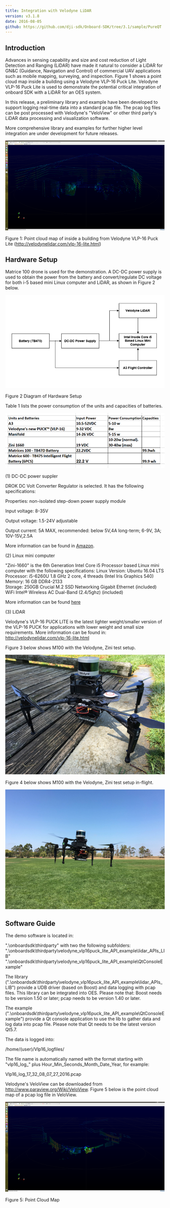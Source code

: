 ```yaml
---
title: Integration with Velodyne LiDAR
version: v3.1.8
date: 2016-08-05
github: https://github.com/dji-sdk/Onboard-SDK/tree/3.1/sample/PureQT
---
```


## Introduction

Advances in sensing capability and size and cost reduction of Light Detection and Ranging (LiDAR) have made it natural to consider a LiDAR for GN&C (Guidance, Navigation and Control) of commercial UAV applications such as mobile mapping, surveying, and inspection. Figure 1 shows a point cloud map inside a building using a Velodyne VLP-16 Puck Lite.  Velodyne VLP-16 Puck Lite is used to demonstrate the potential critical integration of onboard SDK with a LiDAR for an OES system. 

In this release, a preliminary library and example have been developed to support logging real-time data into a standard pcap file.  The pcap log files can be post processed with Velodyne's "VeloView" or other third party's LiDAR data processing and visualization software. 
 
More comprehensive library and examples for further higher level integration are under development for future releases.

![Point Cloud Map from VLP-16 puck lite](../../images/velodyne/pointCloudInsideBuilding.png)

Figure 1: Point cloud map of inside a building from Velodyne VLP-16 Puck Lite (http://velodynelidar.com/vlp-16-lite.html)

## Hardware Setup

Matrice 100 drone is used for the demonstration. A DC-DC power supply is used to obtain the power from the battery and convert/regulate DC voltage for both i-5 based mini Linux computer and LiDAR, as shown in Figure 2 below.

![Hardware Setup](../../images/velodyne/hw_setup.PNG)

Figure 2 Diagram of Hardware Setup

Table 1 lists the power consumption of the units and capacities of batteries.

![Power Requirement](../../images/velodyne/units_power_consumptions_Batteries.PNG)

(1) DC-DC power suppler

DROK DC Volt Converter Regulator is selected. It has the following specifications:
	
Properties: non-isolated step-down power supply module

Input voltage: 8-35V

Output voltage: 1.5-24V adjustable 

Output current: 5A MAX, recommended: below 5V,4A long-term; 6-9V, 3A; 10V-15V,2.5A 

More information can be found in [Amazon](https://www.amazon.com/DROK-Converter-Regulator-1-5-24V-Adjustable/dp/B00KL7I9XC).

(2) Linux mini computer

"Zini-1660" is the 6th Generation Intel Core i5 Processor based Linux mini computer with the following specifications:
Linux Version:  Ubuntu 16.04 LTS  
Processor: i5-6260U 1.8 GHz 2 core, 4 threads (Intel Iris Graphics 540)
Memory:  16 GB DDR4-2133     
Storage: 250GB Crucial M.2 SSD
Networking  Gigabit Ethernet (included)    
WiFi  Intel® Wireless AC Dual-Band (2.4/5ghz) (included)    

More information can be found [here](https://zareason.com/shop/Zini-1660.html)

(3) LiDAR

Velodyne's VLP-16 PUCK LITE is the latest lighter weight/smaller version of the VLP-16 PUCK for applications with lower weight and small size requirements.  More information can be found in:
http://velodynelidar.com/vlp-16-lite.html
	
Figure 3 below shows M100 with the Velodyne, Zini test setup. 

![Hardware Setup](../../images/velodyne/VeloM100.JPG)

Figure 4 below shows M100 with the Velodyne, Zini test setup in-flight. 

![Hardware Setup](../../images/velodyne/VeloFlying.JPG)
	
## Software Guide
The demo software is located in:

".\onboardsdk\thirdparty" with two the following subfolders:
".\onboardsdk\thirdparty\velodyne_vlp16puck_lite_API_example\lidar_APIs_LIB"
".\onboardsdk\thirdparty\velodyne_vlp16puck_lite_API_example\QtConsoleExample"

The library (".\onboardsdk\thirdparty\velodyne_vlp16puck_lite_API_example\lidar_APIs_LIB") provide a UDB driver (based on Boost) and data logging with pcap files. This library can be integrated into OES.  Please note that: Boost needs to be version 1.50 or later; pcap needs to be version 1.40 or later.

The example (".\onboardsdk\thirdparty\velodyne_vlp16puck_lite_API_example\QtConsoleExample") provide a Qt console application to use the lib to gather data and log data into pcap file. Please note that Qt needs to be the latest version Qt5.7.

The data is logged into: 
	
/home/(user)/Vlp16_logfiles/

The file name is automatically named with the format starting with "vlp16_log_" plus Hour_Min_Seconds_Month_Date_Year, for example:

Vlp16_log_17_32_08_07_27_2016.pcap

Velodyne's VeloView can be downloaded from http://www.paraview.org/Wiki/VeloView.  Figure 5 below is the point cloud map of a pcap log file in VeloView.

![Point Cloud](../../images/velodyne/PointCloudInVeloView.png)

Figure 5: Point Cloud Map
